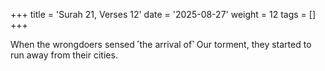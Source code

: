 +++
title = 'Surah 21, Verses 12'
date = '2025-08-27'
weight = 12
tags = []
+++

When the wrongdoers sensed ˹the arrival of˺ Our torment, they started to run away from their cities.